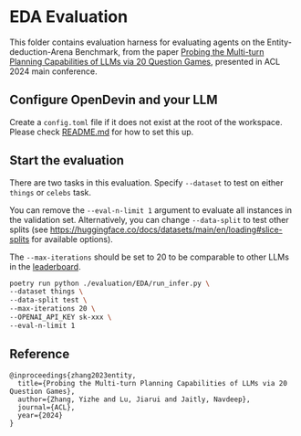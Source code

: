 # EDA Evaluation

This folder contains evaluation harness for evaluating agents on the Entity-deduction-Arena Benchmark, from the paper [Probing the Multi-turn Planning Capabilities of LLMs via 20 Question Games](https://arxiv.org/abs/2310.01468), presented in ACL 2024 main conference.

## Configure OpenDevin and your LLM

Create a `config.toml` file if it does not exist at the root of the workspace. Please check [README.md](../../README.md) for how to set this up.

## Start the evaluation
There are two tasks in this evaluation. Specify `--dataset` to test on either `things` or `celebs` task.

You can remove the `--eval-n-limit 1` argument to evaluate all instances in the validation set. Alternatively, you can change `--data-split` to test other splits (see https://huggingface.co/docs/datasets/main/en/loading#slice-splits for available options).

The `--max-iterations` should be set to 20 to be comparable to other LLMs in the [leaderboard](https://github.com/apple/ml-entity-deduction-arena?tab=readme-ov-file#highlights).

```bash
poetry run python ./evaluation/EDA/run_infer.py \
--dataset things \
--data-split test \
--max-iterations 20 \
--OPENAI_API_KEY sk-xxx \
--eval-n-limit 1
```

## Reference
```
@inproceedings{zhang2023entity,
  title={Probing the Multi-turn Planning Capabilities of LLMs via 20 Question Games},
  author={Zhang, Yizhe and Lu, Jiarui and Jaitly, Navdeep},
  journal={ACL},
  year={2024}
}
```
